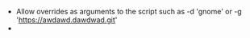 - Allow overrides as arguments to the script such as -d 'gnome' or -g 'https://awdawd.dawdwad.git'
- 